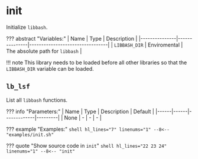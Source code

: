 # init

Initialize `libbash`.

??? abstract "Variables:"
    | Name          | Type          | Description                     |
    |---------------|---------------|---------------------------------|
    | `LIBBASH_DIR` | Enviromental  | The absolute path for `libbash` |

!!! note
    This library needs to be loaded before all other libraries so that the `LIBBASH_DIR`
    variable can be loaded.

## `lb_lsf`

List all `libbash` functions.

??? info "Parameters:"
    | Name | Type | Description | Default |
    |------|------|-------------|---------|
    | None | -    | -           | -       |

??? example "Examples:"
    ```shell hl_lines="7" linenums="1"
    --8<-- "examples/init.sh"
    ```

??? quote "Show source code in `init`"
    ```shell hl_lines="22 23 24" linenums="1"
    --8<-- "init"
    ```
